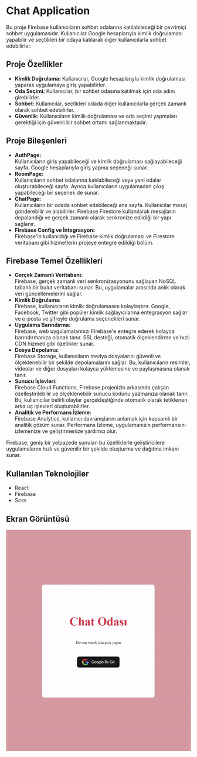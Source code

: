 
# Chat Application

Bu proje Firebase kullanıcıların sohbet odalarına katılabileceği bir çevrimiçi sohbet uygulamasıdır. Kullanıcılar Google hesaplarıyla kimlik doğrulaması yapabilir ve seçtikleri bir odaya katılarak diğer kullanıcılarla sohbet edebilirler.

<h2>Proje Özellikler </h2>
<ul>
<li><b>Kimlik Doğrulama:</b>  Kullanıcılar, Google hesaplarıyla kimlik doğrulaması yaparak uygulamaya giriş yapabilirler.</li>
<li><b>Oda Seçimi:</b>  Kullanıcılar, bir sohbet odasına katılmak için oda adını girebilirler.</li>
<li><b>Sohbet: </b>  Kullanıcılar, seçtikleri odada diğer kullanıcılarla gerçek zamanlı olarak sohbet edebilirler.</li>
<li><b>Güvenlik:</b>  Kullanıcıların kimlik doğrulaması ve oda seçimi yapmaları gerektiği için güvenli bir sohbet ortamı sağlanmaktadır.</li>

</ul>

<h2>Proje Bileşenleri </h2>
<ul>
<li><b>AuthPage:</b> <br>  Kullanıcıların giriş yapabileceği ve kimlik doğrulaması sağlayabileceği sayfa. Google hesaplarıyla giriş yapma seçeneği sunar.</li>
<li><b>RoomPage:</b><br>   Kullanıcıların sohbet odalarına katılabileceği veya yeni odalar oluşturabileceği sayfa. Ayrıca kullanıcıların uygulamadan çıkış yapabileceği bir seçenek de sunar.</li>
<li><b>ChatPage:</b> <br>  Kullanıcıların bir odada sohbet edebileceği ana sayfa. Kullanıcılar mesaj gönderebilir ve alabilirler. Firebase Firestore kullanılarak mesajların depolandığı ve gerçek zamanlı olarak senkronize edildiği bir yapı sağlanır.</li>
<li><b>  Firebase Config ve İntegrasyon:</b><br> Firebase'in kullanıldığı ve Firebase kimlik doğrulaması ve Firestore veritabanı gibi hizmetlerin projeye entegre edildiği bölüm.</li>
</ul>

<h2>Firebase Temel Özellikleri </h2>
<ul>
<li><b>Gerçek Zamanlı Veritabanı:</b> <br> Firebase, gerçek zamanlı veri senkronizasyonunu sağlayan NoSQL tabanlı bir bulut veritabanı sunar. Bu, uygulamalar arasında anlık olarak veri güncellemelerini sağlar.</li>
<li><b>Kimlik Doğrulama:</b> <br>  Firebase, kullanıcıların kimlik doğrulamasını kolaylaştırır. Google, Facebook, Twitter gibi popüler kimlik sağlayıcılarına entegrasyon sağlar ve e-posta ve şifreyle doğrulama seçenekleri sunar.</li>
<li><b>Uygulama Barındırma:</b> <br>  Firebase, web uygulamalarınızı Firebase'e entegre ederek kolayca barındırmanıza olanak tanır. SSL desteği, otomatik ölçeklendirme ve hızlı CDN hizmeti gibi özellikler sunar.</li>
<li><b>Dosya Depolama:</b> <br>  Firebase Storage, kullanıcıların medya dosyalarını güvenli ve ölçeklenebilir bir şekilde depolamalarını sağlar. Bu, kullanıcıların resimler, videolar ve diğer dosyaları kolayca yüklemesine ve paylaşmasına olanak tanır.</li>
<li><b>Sunucu İşlevleri:</b> <br>  Firebase Cloud Functions, Firebase projenizin arkasında çalışan özelleştirilebilir ve ölçeklenebilir sunucu kodunu yazmanıza olanak tanır. Bu, kullanıcılar belirli olaylar gerçekleştiğinde otomatik olarak tetiklenen arka uç işlevleri oluşturabilirler.</li>
<li><b>Analitik ve Performans İzleme:</b><br>   Firebase Analytics, kullanıcı davranışlarını anlamak için kapsamlı bir analitik çözüm sunar. Performans İzleme, uygulamanızın performansını izlemenize ve geliştirmenize yardımcı olur.</li>
</ul>
Firebase, geniş bir yelpazede sunulan bu özelliklerle geliştiricilere uygulamalarını hızlı ve güvenilir bir şekilde oluşturma ve dağıtma imkanı sunar.

<h2>Kullanılan Teknolojiler </h2>
<ul>
<li>React</li>
<li>Firebase</li>
<li>Scss</li>

</ul>

<h2>Ekran Görüntüsü</h2>

![](./public/chatapp.gif)
